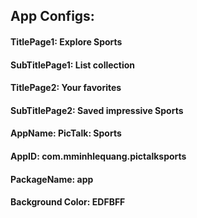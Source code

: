 

## App Configs:

#### TitlePage1: Explore Sports
#### SubTitlePage1: List collection

#### TitlePage2: Your favorites
#### SubTitlePage2: Saved impressive Sports

#### AppName: PicTalk: Sports
#### AppID: com.mminhlequang.pictalksports
#### PackageName: app

#### Background Color: EDFBFF